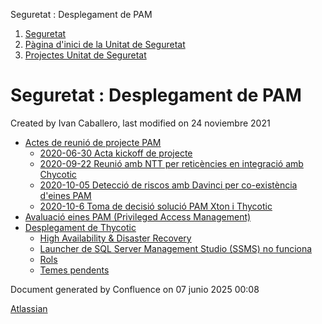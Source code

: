 Seguretat : Desplegament de PAM  

1.  [Seguretat](index.md)
2.  [Pàgina d'inici de la Unitat de Seguretat](15368362.md)
3.  [Projectes Unitat de Seguretat](Projectes-Unitat-de-Seguretat_41517821.md)

Seguretat : Desplegament de PAM
===============================

Created by Ivan Caballero, last modified on 24 noviembre 2021

*   [Actes de reunió de projecte PAM](41517825.md)
    *   [2020-06-30 Acta kickoff de projecte](2020-06-30-Acta-kickoff-de-projecte_41517827.md)
    *   [2020-09-22 Reunió amb NTT per reticències en integració amb Chycotic](41519240.md)
    *   [2020-10-05 Detecció de riscos amb Davinci per co-existència d'eines PAM](41519258.md)
    *   [2020-10-6 Toma de decisió solució PAM Xton i Thycotic](41519285.md)
*   [Avaluació eines PAM (Privileged Access Management)](28704803.md)
*   [Desplegament de Thycotic](Desplegament-de-Thycotic_41520443.md)
    *   [High Availability & Disaster Recovery](41521811.md)
    *   [Launcher de SQL Server Management Studio (SSMS) no funciona](41524078.md)
    *   [Rols](Rols_41523150.md)
    *   [Temes pendents](Temes-pendents_41521859.md)

Document generated by Confluence on 07 junio 2025 00:08

[Atlassian](http://www.atlassian.com/)